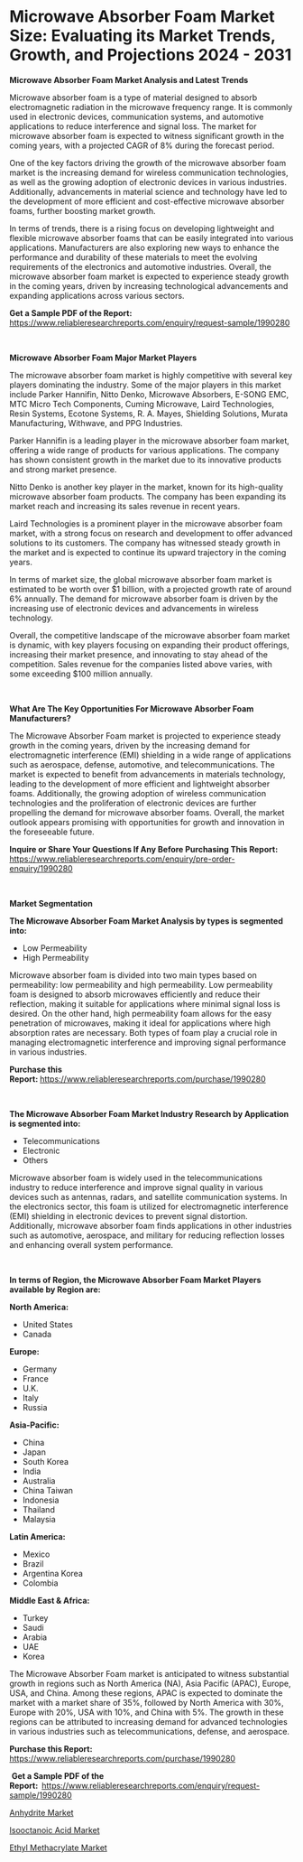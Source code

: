 <p><h1>Microwave Absorber Foam Market Size: Evaluating its Market Trends, Growth, and Projections 2024 - 2031</h1></p><p><strong>Microwave Absorber Foam Market Analysis and Latest Trends</strong></p>
<p><p>Microwave absorber foam is a type of material designed to absorb electromagnetic radiation in the microwave frequency range. It is commonly used in electronic devices, communication systems, and automotive applications to reduce interference and signal loss. The market for microwave absorber foam is expected to witness significant growth in the coming years, with a projected CAGR of 8% during the forecast period.</p><p>One of the key factors driving the growth of the microwave absorber foam market is the increasing demand for wireless communication technologies, as well as the growing adoption of electronic devices in various industries. Additionally, advancements in material science and technology have led to the development of more efficient and cost-effective microwave absorber foams, further boosting market growth.</p><p>In terms of trends, there is a rising focus on developing lightweight and flexible microwave absorber foams that can be easily integrated into various applications. Manufacturers are also exploring new ways to enhance the performance and durability of these materials to meet the evolving requirements of the electronics and automotive industries. Overall, the microwave absorber foam market is expected to experience steady growth in the coming years, driven by increasing technological advancements and expanding applications across various sectors.</p></p>
<p><strong>Get a Sample PDF of the Report:&nbsp;</strong> <a href="https://www.reliableresearchreports.com/enquiry/request-sample/1990280">https://www.reliableresearchreports.com/enquiry/request-sample/1990280</a></p>
<p>&nbsp;</p>
<p><strong>Microwave Absorber Foam Major Market Players</strong></p>
<p><p>The microwave absorber foam market is highly competitive with several key players dominating the industry. Some of the major players in this market include Parker Hannifin, Nitto Denko, Microwave Absorbers, E-SONG EMC, MTC Micro Tech Components, Cuming Microwave, Laird Technologies, Resin Systems, Ecotone Systems, R. A. Mayes, Shielding Solutions, Murata Manufacturing, Withwave, and PPG Industries.</p><p>Parker Hannifin is a leading player in the microwave absorber foam market, offering a wide range of products for various applications. The company has shown consistent growth in the market due to its innovative products and strong market presence.</p><p>Nitto Denko is another key player in the market, known for its high-quality microwave absorber foam products. The company has been expanding its market reach and increasing its sales revenue in recent years.</p><p>Laird Technologies is a prominent player in the microwave absorber foam market, with a strong focus on research and development to offer advanced solutions to its customers. The company has witnessed steady growth in the market and is expected to continue its upward trajectory in the coming years.</p><p>In terms of market size, the global microwave absorber foam market is estimated to be worth over $1 billion, with a projected growth rate of around 6% annually. The demand for microwave absorber foam is driven by the increasing use of electronic devices and advancements in wireless technology.</p><p>Overall, the competitive landscape of the microwave absorber foam market is dynamic, with key players focusing on expanding their product offerings, increasing their market presence, and innovating to stay ahead of the competition. Sales revenue for the companies listed above varies, with some exceeding $100 million annually.</p></p>
<p>&nbsp;</p>
<p><strong>What Are The Key Opportunities For Microwave Absorber Foam Manufacturers?</strong></p>
<p><p>The Microwave Absorber Foam market is projected to experience steady growth in the coming years, driven by the increasing demand for electromagnetic interference (EMI) shielding in a wide range of applications such as aerospace, defense, automotive, and telecommunications. The market is expected to benefit from advancements in materials technology, leading to the development of more efficient and lightweight absorber foams. Additionally, the growing adoption of wireless communication technologies and the proliferation of electronic devices are further propelling the demand for microwave absorber foams. Overall, the market outlook appears promising with opportunities for growth and innovation in the foreseeable future.</p></p>
<p><strong>Inquire or Share Your Questions If Any Before Purchasing This Report:</strong> <a href="https://www.reliableresearchreports.com/enquiry/pre-order-enquiry/1990280">https://www.reliableresearchreports.com/enquiry/pre-order-enquiry/1990280</a></p>
<p>&nbsp;</p>
<p><strong>Market Segmentation</strong></p>
<p><strong>The Microwave Absorber Foam Market Analysis by types is segmented into:</strong></p>
<p><ul><li>Low Permeability</li><li>High Permeability</li></ul></p>
<p><p>Microwave absorber foam is divided into two main types based on permeability: low permeability and high permeability. Low permeability foam is designed to absorb microwaves efficiently and reduce their reflection, making it suitable for applications where minimal signal loss is desired. On the other hand, high permeability foam allows for the easy penetration of microwaves, making it ideal for applications where high absorption rates are necessary. Both types of foam play a crucial role in managing electromagnetic interference and improving signal performance in various industries.</p></p>
<p><strong>Purchase this Report:&nbsp;</strong><a href="https://www.reliableresearchreports.com/purchase/1990280">https://www.reliableresearchreports.com/purchase/1990280</a></p>
<p>&nbsp;</p>
<p><strong>The Microwave Absorber Foam Market Industry Research by Application is segmented into:</strong></p>
<p><ul><li>Telecommunications</li><li>Electronic</li><li>Others</li></ul></p>
<p><p>Microwave absorber foam is widely used in the telecommunications industry to reduce interference and improve signal quality in various devices such as antennas, radars, and satellite communication systems. In the electronics sector, this foam is utilized for electromagnetic interference (EMI) shielding in electronic devices to prevent signal distortion. Additionally, microwave absorber foam finds applications in other industries such as automotive, aerospace, and military for reducing reflection losses and enhancing overall system performance.</p></p>
<p>&nbsp;</p>
<p><strong>In terms of Region, the Microwave Absorber Foam Market Players available by Region are:</strong></p>
<p>
    <p> <strong> North America: </strong>
        <ul>
            <li>United States</li>
            <li>Canada</li>
        </ul>
        </p> 
    <p> <strong> Europe: </strong>
        <ul>
            <li>Germany</li>
            <li>France</li>
            <li>U.K.</li>
            <li>Italy</li>
            <li>Russia</li>
        </ul>
        </p> 
    <p> <strong> Asia-Pacific: </strong>
        <ul>
            <li>China</li>
            <li>Japan</li>
            <li>South Korea</li>
            <li>India</li>
            <li>Australia</li>
            <li>China Taiwan</li>
            <li>Indonesia</li>
            <li>Thailand</li>
            <li>Malaysia</li>
        </ul>
        </p> 
    <p> <strong> Latin America: </strong>
        <ul>
            <li>Mexico</li>
            <li>Brazil</li>
            <li>Argentina Korea</li>
            <li>Colombia</li>
        </ul>
        </p> 
    <p> <strong> Middle East & Africa: </strong>
        <ul>
            <li>Turkey</li>
            <li>Saudi</li>
            <li>Arabia</li>
            <li>UAE</li>
            <li>Korea</li>
        </ul>
    </p>
    </p>
<p><p>The Microwave Absorber Foam market is anticipated to witness substantial growth in regions such as North America (NA), Asia Pacific (APAC), Europe, USA, and China. Among these regions, APAC is expected to dominate the market with a market share of 35%, followed by North America with 30%, Europe with 20%, USA with 10%, and China with 5%. The growth in these regions can be attributed to increasing demand for advanced technologies in various industries such as telecommunications, defense, and aerospace.</p></p>
<p><strong>Purchase this Report: </strong><a href="https://www.reliableresearchreports.com/purchase/1990280">https://www.reliableresearchreports.com/purchase/1990280</a></p>
<p>&nbsp;<strong>Get a Sample PDF of the Report:&nbsp;&nbsp;</strong><a href="https://www.reliableresearchreports.com/enquiry/request-sample/1990280">https://www.reliableresearchreports.com/enquiry/request-sample/1990280</a></p>
<p><strong></strong></p>
<p><p><a href="https://github.com/kufem1/Market-Research-Report-List-1/blob/main/anhydrite-market.md">Anhydrite Market</a></p><p><a href="https://github.com/nathandecarvalho/Market-Research-Report-List-2/blob/main/isooctanoic-acid-market.md">Isooctanoic Acid Market</a></p><p><a href="https://github.com/kosella/Market-Research-Report-List-2/blob/main/ethyl-methacrylate-market.md">Ethyl Methacrylate Market</a></p></p>